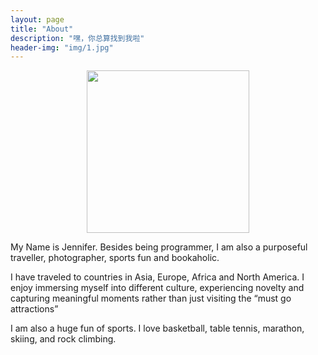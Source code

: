 ```yaml
---
layout: page
title: "About"
description: "嘿，你总算找到我啦"
header-img: "img/1.jpg"
---
```


<center>
<p><img src="https://github.com/jenniferhe/jenniferhe.github.io/blob/master/images/self.jpg?raw=true" width="260" align="center"/></p>
</center>

My Name is Jennifer. Besides being programmer, I am also a purposeful traveller, photographer, sports fun and bookaholic.

I have traveled to countries in Asia, Europe, Africa and North America. I enjoy immersing myself into different culture, experiencing novelty and capturing meaningful moments rather than just visiting the “must go attractions”

I am also a huge fun of sports. I love basketball, table tennis, marathon, skiing, and rock climbing. 

